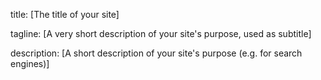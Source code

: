 title: [The title of your site]

tagline: [A very short description of your site's purpose, used as subtitle]

description: [A short description of your site's purpose (e.g. for search engines)]
